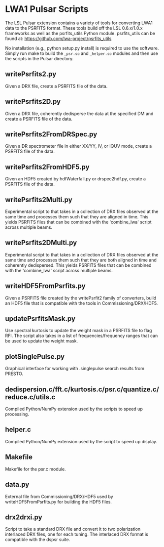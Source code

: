LWA1 Pulsar Scripts
===================
The LSL Pulsar extension contains a variety of tools for converting LWA1 
data to the PSRFITS format.  These tools build off the LSL 0.6.x/1.0.x 
frameworks as well as the psrfits_utils Python module.  psrfits_utils can
be found at:  https://github.com/lwa-project/psrfits_utils

No installation (e.g., python setup.py install) is required to use the 
software.  Simply run make to build the `_psr.so` and `_helper.so` modules and 
then use the scripts in the Pulsar directory.

writePsrfits2.py
----------------
Given a DRX file, create a PSRFITS file of the data.

writePsrfits2D.py
-----------------
Given a DRX file, coherently dedisperse the data at the specified DM and 
create a PSRFITS file of the data.

writePsrfits2FromDRSpec.py
--------------------------
Given a DR spectrometer file in either XX/YY, IV, or IQUV mode, create a 
PSRFITS file of the data.

writePsrfits2FromHDF5.py
------------------------
Given an HDF5 created by hdfWaterfall.py or drspec2hdf.py, create a PSRFITS 
file of the data.

writePsrfits2Multi.py
---------------------
Experimental script to that takes in a collection of DRX files observed at 
the same time and processes them such that they are aligned in time.  This
yields PSRFITS files that can be combined with the 'combine_lwa' script
across multiple beams.

writePsrfits2DMulti.py
----------------------
Experimental script to that takes in a collection of DRX files observed at 
the same time and processes them such that they are both aligned in time and
coherently dedispersed.  This yields PSRFITS files that can be combined with
the 'combine_lwa' script across multiple beams.

writeHDF5FromPsrfits.py
-----------------------
Given a PSRFITS file created by the writePsrfit2 family of converters, build
an HDF5 file that is compatible with the tools in Commissioning/DRX/HDF5.

updatePsrfitsMask.py
--------------------
Use spectral kurtosis to update the weight mask in a PSRFITS file to flag RFI.
The script also takes in a list of frequencies/frequency ranges that can be 
used to update the weight mask.

plotSinglePulse.py
------------------
Graphical interface for working with .singlepulse search results from PRESTO.

dedispersion.c/fft.c/kurtosis.c/psr.c/quantize.c/reduce.c/utils.c
-----------------------------------------------------------------
Compiled Python/NumPy extension used by the scripts to speed up processing.

helper.c
--------
Compiled Python/NumPy extension used by the script to speed up display.

Makefile
--------
Makefile for the psr.c module.

data.py
-------
External file from Commissioning/DRX/HDF5 used by writeHDF5FromPsrfits.py
for building the HDF5 files.

drx2drxi.py
-----------
Script to take a standard DRX file and convert it to two polarization interlaced
DRX files, one for each tuning.  The interlaced DRX format is compatible with
the dspsr suite.
